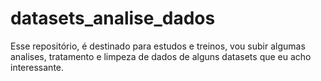 # datasets_analise_dados
Esse repositório, é destinado para estudos e treinos, vou subir algumas analises, tratamento e limpeza de dados de alguns datasets que eu acho interessante.
